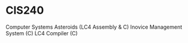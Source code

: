 # CIS240
Computer Systems
Asteroids (LC4 Assembly & C)
Inovice Management System (C)
LC4 Compiler (C)
